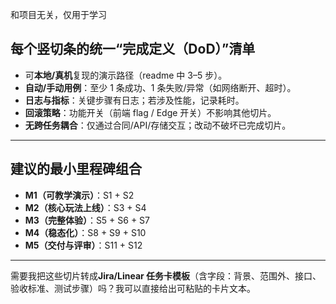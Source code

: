 和项目无关，仅用于学习
## 每个竖切条的统一“完成定义（DoD）”清单

* 可**本地/真机**复现的演示路径（readme 中 3–5 步）。
* **自动/手动用例**：至少 1 条成功、1 条失败/异常（如网络断开、超时）。
* **日志与指标**：关键步骤有日志；若涉及性能，记录耗时。
* **回滚策略**：功能开关（前端 flag / Edge 开关）不影响其他切片。
* **无跨任务耦合**：仅通过合同/API/存储交互；改动不破坏已完成切片。

---

## 建议的最小里程碑组合

* **M1（可教学演示）**：S1 + S2
* **M2（核心玩法上线）**：S3 + S4
* **M3（完整体验）**：S5 + S6 + S7
* **M4（稳态化）**：S8 + S9 + S10
* **M5（交付与评审）**：S11 + S12

---

需要我把这些切片转成**Jira/Linear 任务卡模板**（含字段：背景、范围外、接口、验收标准、测试步骤）吗？我可以直接给出可粘贴的卡片文本。
